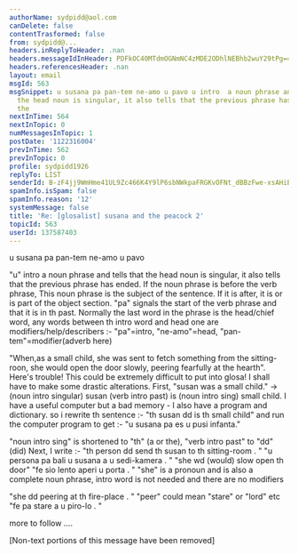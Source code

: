 ```yaml
---
authorName: sydpidd@aol.com
canDelete: false
contentTrasformed: false
from: sydpidd@...
headers.inReplyToHeader: .nan
headers.messageIdInHeader: PDFkOC40MTdmOGNmNC4zMDE2ODhlNEBhb2wuY29tPg==
headers.referencesHeader: .nan
layout: email
msgId: 563
msgSnippet: u susana pa pan-tem ne-amo u pavo u intro  a noun phrase and tells that
  the head noun is singular, it also tells that the previous phrase has ended. If
  the
nextInTime: 564
nextInTopic: 0
numMessagesInTopic: 1
postDate: '1122316004'
prevInTime: 562
prevInTopic: 0
profile: sydpidd1926
replyTo: LIST
senderId: B-zF4jj9WmHme41UL9Zc466K4Y9lP6sbNWkpaFRGKvOFNt_dBBzFwe-xsAHiEcOQkzaL_7yQ
spamInfo.isSpam: false
spamInfo.reason: '12'
systemMessage: false
title: 'Re: [glosalist] susana and the peacock 2'
topicId: 563
userId: 137587403
---
```


u susana pa pan-tem ne-amo u pavo

"u" intro  a noun phrase and tells that the head noun is singular, it also 
tells that the previous phrase has ended. If the noun phrase is before the verb 
phrase,  This noun phrase is the subject of the sentence. If it is after, it 
is or is part of the object section.
"pa" signals the start of the verb phrase and that it is in th past. Normally 
the last word in the phrase is the head/chief word, any words between th 
intro word and head one are modifiers/help/describers :- "pa"=intro, 
"ne-amo"=head, "pan-tem"=modifier(adverb here)

"When,as a small child, she was sent to fetch something from the 
sitting-roon, she would open the door slowly, peering fearfully at the hearth".
Here's trouble! This could be extremely difficult to put into glosa! I shall 
have to make some drastic alterations.
First, "susan was a small child." -> 
(noun intro singular) susan (verb intro past) is (noun intro sing) small 
child.
I have a useful computer but a bad memory - I also have a program and 
dictionary. so i rewrite th sentence :- "th susan dd is th small child" and run the 
computer program to get :-
"u susana pa es u pusi infanta."

"noun intro sing" is shortened to "th" (a or the), "verb intro past" to "dd" 
(did)
Next, I write :- "th person dd send th susan to th sitting-room . "
 "u  persona pa bali u susana a u sedi-kamera . "
"she wd (would) slow open th door"
 "fe sio lento aperi u  porta . "
"she" is a pronoun and is also a complete noun phrase, intro word is not 
needed and there are no modifiers

"she dd peering at th fire-place . "
"peer" could mean "stare" or  "lord" etc
 "fe pa stare a u piro-lo . "

more to follow .... 


[Non-text portions of this message have been removed]


